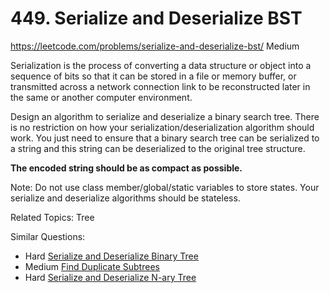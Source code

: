 # 449. Serialize and Deserialize BST
<https://leetcode.com/problems/serialize-and-deserialize-bst/>
Medium

Serialization is the process of converting a data structure or object into a sequence of bits so that it can be stored in a file or memory buffer, or transmitted across a network connection link to be reconstructed later in the same or another computer environment.

Design an algorithm to serialize and deserialize a binary search tree. There is no restriction on how your serialization/deserialization algorithm should work. You just need to ensure that a binary search tree can be serialized to a string and this string can be deserialized to the original tree structure.

**The encoded string should be as compact as possible.**

Note: Do not use class member/global/static variables to store states. Your serialize and deserialize algorithms should be stateless.

Related Topics: Tree

Similar Questions: 
* Hard [Serialize and Deserialize Binary Tree](https://leetcode.com/problems/serialize-and-deserialize-binary-tree/)
* Medium [Find Duplicate Subtrees](https://leetcode.com/problems/find-duplicate-subtrees/)
* Hard [Serialize and Deserialize N-ary Tree](https://leetcode.com/problems/serialize-and-deserialize-n-ary-tree/)